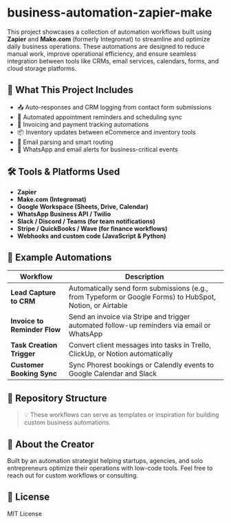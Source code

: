 # business-automation-zapier-make
This project showcases a collection of automation workflows built using **Zapier** and **Make.com** (formerly Integromat) to streamline and optimize daily business operations.
These automations are designed to reduce manual work, improve operational efficiency, and ensure seamless integration between tools like CRMs, email services, calendars, forms, and cloud storage platforms.

## 🧠 What This Project Includes
- 📤 Auto-responses and CRM logging from contact form submissions
- 📅 Automated appointment reminders and scheduling sync
- 🧾 Invoicing and payment tracking automations
- 📦 Inventory updates between eCommerce and inventory tools
- 📧 Email parsing and smart routing
- 💬 WhatsApp and email alerts for business-critical events

## 🛠️ Tools & Platforms Used
- **Zapier**
- **Make.com (Integromat)**
- **Google Workspace (Sheets, Drive, Calendar)**
- **WhatsApp Business API / Twilio**
- **Slack / Discord / Teams (for team notifications)**
- **Stripe / QuickBooks / Wave (for finance workflows)**
- **Webhooks and custom code (JavaScript & Python)**

## 🚀 Example Automations
| Workflow | Description |
|----------|-------------|
| **Lead Capture to CRM** | Automatically send form submissions (e.g., from Typeform or Google Forms) to HubSpot, Notion, or Airtable |
| **Invoice to Reminder Flow** | Send an invoice via Stripe and trigger automated follow-up reminders via email or WhatsApp |
| **Task Creation Trigger** | Convert client messages into tasks in Trello, ClickUp, or Notion automatically |
| **Customer Booking Sync** | Sync Phorest bookings or Calendly events to Google Calendar and Slack |

## 📁 Repository Structure

> 💡 These workflows can serve as templates or inspiration for building custom business automations.

## 👤 About the Creator
Built by an automation strategist helping startups, agencies, and solo entrepreneurs optimize their operations with low-code tools. Feel free to reach out for custom workflows or consulting.

## 📄 License
MIT License
